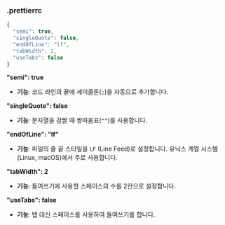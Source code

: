 ### .prettierrc

```js
{
  "semi": true,
  "singleQuote": false,
  "endOfLine": "lf",
  "tabWidth": 2,
  "useTabs": false
}
```

**"semi": true**

- **기능**: 코드 라인의 끝에 세미콜론(`;`)을 자동으로 추가합니다.

**"singleQuote": false**

- **기능**: 문자열을 감쌀 때 쌍따옴표(`""`)를 사용합니다.

**"endOfLine": "lf"**

- **기능**: 파일의 줄 끝 스타일을 `LF` (Line Feed)로 설정합니다. 유닉스 계열 시스템(Linux, macOS)에서 주로 사용합니다.

**"tabWidth": 2**

- **기능**: 들여쓰기에 사용할 스페이스의 수를 2칸으로 설정합니다.

**"useTabs": false**

- **기능**: 탭 대신 스페이스를 사용하여 들여쓰기를 합니다.
